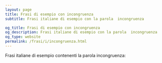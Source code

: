 ```yaml
---
layout: page
title: Frasi di esempio con incongruenza 
subtitle: Frasi italiane di esempio con la parola  incongruenza

og_title: Frasi di esempio con incongruenza 
og_description: Frasi italiane di esempio con la parola  incongruenza
og_type: website
permalink: /frasi/i/incongruenza.html
---
```


Frasi italiane di esempio contenenti la parola incongruenza:


